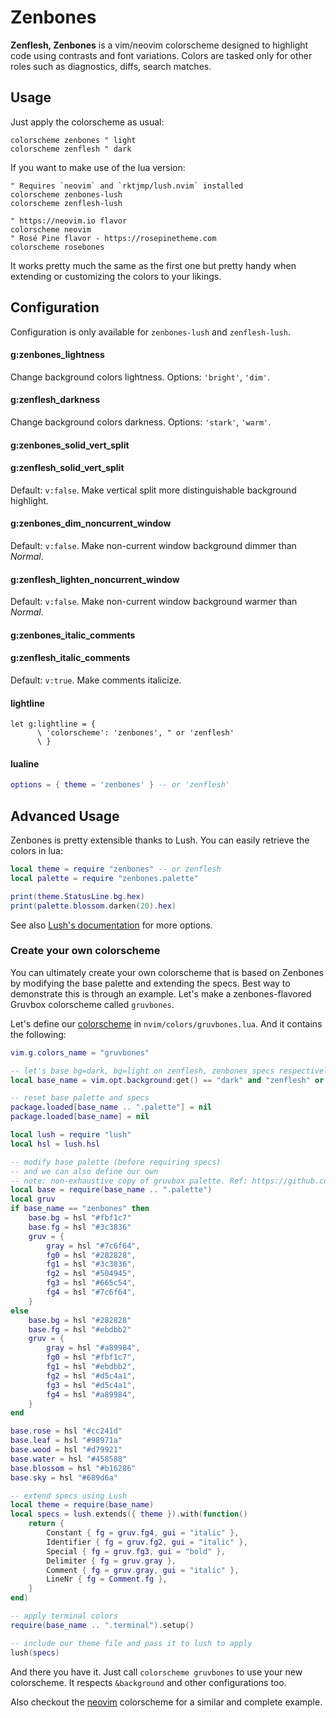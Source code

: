 # Zenbones

**Zenflesh, Zenbones** is a vim/neovim colorscheme designed to highlight code
using contrasts and font variations. Colors are tasked only for other roles such
as diagnostics, diffs, search matches.

## Usage

Just apply the colorscheme as usual:

```vim
colorscheme zenbones " light
colorscheme zenflesh " dark
```

If you want to make use of the lua version:

```vim
" Requires `neovim` and `rktjmp/lush.nvim` installed
colorscheme zenbones-lush
colorscheme zenflesh-lush

" https://neovim.io flavor
colorscheme neovim
" Rosé Pine flavor - https://rosepinetheme.com
colorscheme rosebones
```

It works pretty much the same as the first one but pretty handy when extending
or customizing the colors to your likings.

## Configuration

Configuration is only available for `zenbones-lush` and `zenflesh-lush`.

#### g:zenbones_lightness

Change background colors lightness. Options: `'bright'`, `'dim'`.

#### g:zenflesh_darkness

Change background colors darkness. Options: `'stark'`, `'warm'`.

#### g:zenbones_solid_vert_split

#### g:zenflesh_solid_vert_split

Default: `v:false`. Make vertical split more distinguishable background
highlight.

#### g:zenbones_dim_noncurrent_window

Default: `v:false`. Make non-current window background dimmer than _Normal_.

#### g:zenflesh_lighten_noncurrent_window

Default: `v:false`. Make non-current window background warmer than _Normal_.

#### g:zenbones_italic_comments

#### g:zenflesh_italic_comments

Default: `v:true`. Make comments italicize.

#### lightline

```vim
let g:lightline = {
      \ 'colorscheme': 'zenbones', " or 'zenflesh'
      \ }
```

#### lualine

```lua
options = { theme = 'zenbones' } -- or 'zenflesh'
```

## Advanced Usage

Zenbones is pretty extensible thanks to Lush. You can easily retrieve the colors
in lua:

```lua
local theme = require "zenbones" -- or zenflesh
local palette = require "zenbones.palette"

print(theme.StatusLine.bg.hex)
print(palette.blossom.darken(20).hex)
```

See also
[Lush's documentation](https://github.com/rktjmp/lush.nvim#advanced-usage) for
more options.

### Create your own colorscheme

You can ultimately create your own colorscheme that is based on Zenbones by
modifying the base palette and extending the specs. Best way to demonstrate this
is through an example. Let's make a zenbones-flavored Gruvbox colorscheme called
`gruvbones`.

Let's define our
[colorscheme](https://neovim.io/doc/user/syntax.html#:colorscheme) in
`nvim/colors/gruvbones.lua`. And it contains the following:

```lua
vim.g.colors_name = "gruvbones"

-- let's base bg=dark, bg=light on zenflesh, zenbones specs respectively
local base_name = vim.opt.background:get() == "dark" and "zenflesh" or "zenbones"

-- reset base palette and specs
package.loaded[base_name .. ".palette"] = nil
package.loaded[base_name] = nil

local lush = require "lush"
local hsl = lush.hsl

-- modify base palette (before requiring specs)
-- and we can also define our own
-- note: non-exhaustive copy of gruvbox palette. Ref: https://github.com/gruvbox-community/gruvbox#palette
local base = require(base_name .. ".palette")
local gruv
if base_name == "zenbones" then
	base.bg = hsl "#fbf1c7"
	base.fg = hsl "#3c3836"
	gruv = {
		gray = hsl "#7c6f64",
		fg0 = hsl "#282828",
		fg1 = hsl "#3c3836",
		fg2 = hsl "#504945",
		fg3 = hsl "#665c54",
		fg4 = hsl "#7c6f64",
	}
else
	base.bg = hsl "#282828"
	base.fg = hsl "#ebdbb2"
	gruv = {
		gray = hsl "#a89984",
		fg0 = hsl "#fbf1c7",
		fg1 = hsl "#ebdbb2",
		fg2 = hsl "#d5c4a1",
		fg3 = hsl "#d5c4a1",
		fg4 = hsl "#a89984",
	}
end

base.rose = hsl "#cc241d"
base.leaf = hsl "#98971a"
base.wood = hsl "#d79921"
base.water = hsl "#458588"
base.blossom = hsl "#b16286"
base.sky = hsl "#689d6a"

-- extend specs using Lush
local theme = require(base_name)
local specs = lush.extends({ theme }).with(function()
	return {
		Constant { fg = gruv.fg4, gui = "italic" },
		Identifier { fg = gruv.fg2, gui = "italic" },
		Special { fg = gruv.fg3, gui = "bold" },
		Delimiter { fg = gruv.gray },
		Comment { fg = gruv.gray, gui = "italic" },
		LineNr { fg = Comment.fg },
	}
end)

-- apply terminal colors
require(base_name .. ".terminal").setup()

-- include our theme file and pass it to lush to apply
lush(specs)
```

And there you have it. Just call `colorscheme gruvbones` to use your new
colorscheme. It respects `&background` and other configurations too.

Also checkout the [neovim](../colors/neovim.lua) colorscheme for a similar and
complete example.
